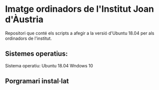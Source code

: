 # Imatge ordinadors de l'Institut Joan d'Àustria 
Repositori que conté els scripts a afegir a la versió d'Ubuntu 18.04 per als ordinadors de l'institut.

## Sistemes operatius:
Sistema operatiu: Ubuntu 18.04
Wndows 10

## Porgramari instal·lat


